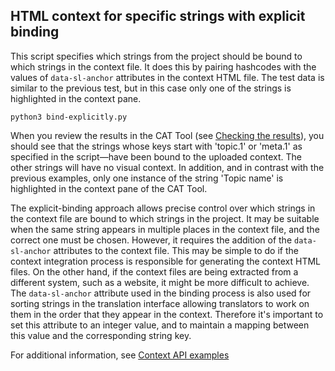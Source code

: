 ## HTML context for specific strings with explicit binding

This script specifies which strings from the project should be bound to which strings in the context file. It does this by pairing hashcodes with the values of `data-sl-anchor` attributes in the context HTML file. The test data is similar to the previous test, but in this case only one of the strings is highlighted in the context pane.

```
python3 bind-explicitly.py
```

When you review the results in the CAT Tool (see [Checking the results](../README.md#checking-the-results)), you should see that the strings whose keys start with 'topic.1' or 'meta.1' as specified in the script—have been bound to the uploaded context. The other strings will have no visual context. In addition, and in contrast with the previous examples, only one instance of the string 'Topic name' is highlighted in the context pane of the CAT Tool.

The explicit-binding approach allows precise control over which strings in the context file are bound to which strings in the project. It may be suitable when the same string appears in multiple places in the context file, and the correct one must be chosen. However, it requires the addition of the `data-sl-anchor` attributes to the context file. This may be simple to do if the context integration process is responsible for generating the context HTML files. On the other hand, if the context files are being extracted from a different system, such as a website, it might be more difficult to achieve. The `data-sl-anchor` attribute used in the binding process is also used for sorting strings in the translation interface allowing translators to work on them in the order that they appear in the context. Therefore it's important to set this attribute to an integer value, and to maintain a mapping between this value and the corresponding string key.

For additional information, see [Context API examples](../README.md)

